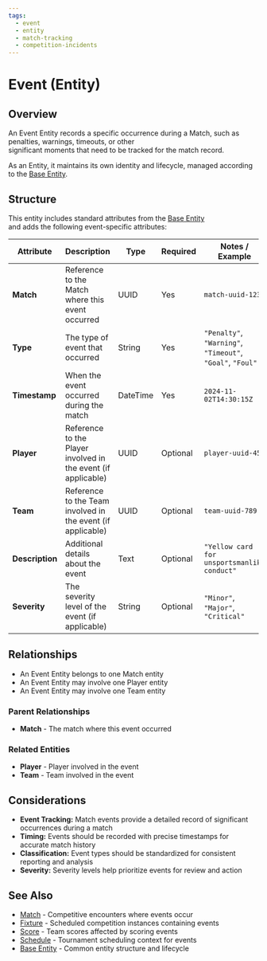 ```yaml
---
tags:
  - event
  - entity
  - match-tracking
  - competition-incidents
---
```


# Event (Entity)

## Overview

An Event Entity records a specific occurrence during a Match, such as penalties, warnings, timeouts, or other  
significant moments that need to be tracked for the match record.

As an Entity, it maintains its own identity and lifecycle, managed according to the [Base Entity](../foundation/base_entity.md).

## Structure

This entity includes standard attributes from the [Base Entity](../foundation/base_entity.md)  
and adds the following event-specific attributes:

| Attribute | Description | Type | Required | Notes / Example |
|-----------|-------------|------|----------|-----------------|
| **Match** | Reference to the Match where this event occurred | UUID | Yes | `match-uuid-123` |
| **Type** | The type of event that occurred | String | Yes | `"Penalty"`, `"Warning"`, `"Timeout"`, `"Goal"`, `"Foul"` |
| **Timestamp** | When the event occurred during the match | DateTime | Yes | `2024-11-02T14:30:15Z` |
| **Player** | Reference to the Player involved in the event (if applicable) | UUID | Optional | `player-uuid-456` |
| **Team** | Reference to the Team involved in the event (if applicable) | UUID | Optional | `team-uuid-789` |
| **Description** | Additional details about the event | Text | Optional | `"Yellow card for unsportsmanlike conduct"` |
| **Severity** | The severity level of the event (if applicable) | String | Optional | `"Minor"`, `"Major"`, `"Critical"` |

## Relationships

- An Event Entity belongs to one Match entity
- An Event Entity may involve one Player entity  
- An Event Entity may involve one Team entity

### Parent Relationships

- **Match** - The match where this event occurred

### Related Entities

- **Player** - Player involved in the event
- **Team** - Team involved in the event

## Considerations

- **Event Tracking:** Match events provide a detailed record of significant occurrences during a match
- **Timing:** Events should be recorded with precise timestamps for accurate match history
- **Classification:** Event types should be standardized for consistent reporting and analysis
- **Severity:** Severity levels help prioritize events for review and action

## See Also

- [Match](./match.md) - Competitive encounters where events occur
- [Fixture](./fixture.md) - Scheduled competition instances containing events
- [Score](./score.md) - Team scores affected by scoring events
- [Schedule](./schedule.md) - Tournament scheduling context for events
- [Base Entity](../foundation/base_entity.md) - Common entity structure and lifecycle

